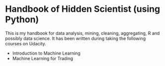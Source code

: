 # Handbook of Hidden Scientist \(using Python\)

This is my handbook for data analysis, mining, cleaning, aggregating, R and possibly data science. It has been written during taking the following courses on Udacity.

* Introduction to Machine Learning
* Machine Learning for Trading




